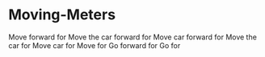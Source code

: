 # Moving-Meters


Move forward for
Move the car forward for
Move car forward for
Move the car for
Move car for
Move for
Go forward for
Go for
